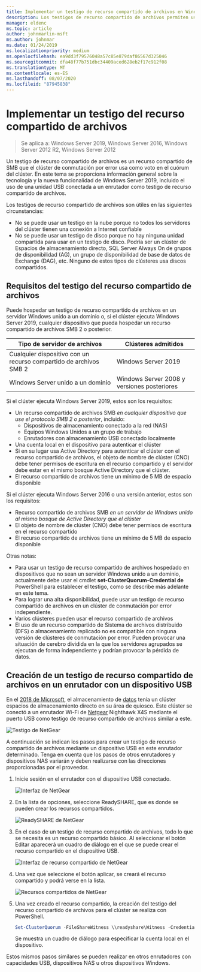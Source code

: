 ```yaml
---
title: Implementar un testigo de recurso compartido de archivos en Windows Server 2019
description: Los testigos de recurso compartido de archivos permiten usar un recurso compartido de archivos para votar en el cuórum del clúster. En este tema se describen testigos de recurso compartido de archivos y la nueva funcionalidad, incluido el uso de una unidad USB conectada a un enrutador como testigo de recurso compartido de archivos.
manager: eldenc
ms.topic: article
author: johnmarlin-msft
ms.author: johnmar
ms.date: 01/24/2019
ms.localizationpriority: medium
ms.openlocfilehash: ea9dd3f79576048a57c85e879daf86567d325046
ms.sourcegitcommit: dfa48f77b751dbc34409aced628eb2f17c912f08
ms.translationtype: MT
ms.contentlocale: es-ES
ms.lasthandoff: 08/07/2020
ms.locfileid: "87945838"
---
```

# <a name="deploy-a-file-share-witness"></a>Implementar un testigo del recurso compartido de archivos

> Se aplica a: Windows Server 2019, Windows Server 2016, Windows Server 2012 R2, Windows Server 2012

Un testigo de recurso compartido de archivos es un recurso compartido de SMB que el clúster de conmutación por error usa como voto en el cuórum del clúster. En este tema se proporciona información general sobre la tecnología y la nueva funcionalidad de Windows Server 2019, incluido el uso de una unidad USB conectada a un enrutador como testigo de recurso compartido de archivos.

Los testigos de recurso compartido de archivos son útiles en las siguientes circunstancias:

- No se puede usar un testigo en la nube porque no todos los servidores del clúster tienen una conexión a Internet confiable
- No se puede usar un testigo de disco porque no hay ninguna unidad compartida para usar en un testigo de disco. Podría ser un clúster de Espacios de almacenamiento directo, SQL Server Always On de grupos de disponibilidad (AG), un grupo de disponibilidad de base de datos de Exchange (DAG), etc.  Ninguno de estos tipos de clústeres usa discos compartidos.

## <a name="file-share-witness-requirements"></a>Requisitos del testigo del recurso compartido de archivos

Puede hospedar un testigo de recurso compartido de archivos en un servidor Windows unido a un dominio o, si el clúster ejecuta Windows Server 2019, cualquier dispositivo que pueda hospedar un recurso compartido de archivos SMB 2 o posterior.

|Tipo de servidor de archivos                 | Clústeres admitidos |
|---------------------------------|--------------------|
|Cualquier dispositivo con un recurso compartido de archivos SMB 2 | Windows Server 2019|
|Windows Server unido a un dominio     | Windows Server 2008 y versiones posteriores|

Si el clúster ejecuta Windows Server 2019, estos son los requisitos:

- Un recurso compartido de archivos SMB *en cualquier dispositivo que use el protocolo SMB 2 o posterior*, incluido:
    - Dispositivos de almacenamiento conectado a la red (NAS)
    - Equipos Windows Unidos a un grupo de trabajo
    - Enrutadores con almacenamiento USB conectado localmente
- Una cuenta local en el dispositivo para autenticar el clúster
- Si en su lugar usa Active Directory para autenticar el clúster con el recurso compartido de archivos, el objeto de nombre de clúster (CNO) debe tener permisos de escritura en el recurso compartido y el servidor debe estar en el mismo bosque Active Directory que el clúster.
- El recurso compartido de archivos tiene un mínimo de 5 MB de espacio disponible

Si el clúster ejecuta Windows Server 2016 o una versión anterior, estos son los requisitos:

- Recurso compartido de archivos SMB *en un servidor de Windows unido al mismo bosque de Active Directory que el clúster*
- El objeto de nombre de clúster (CNO) debe tener permisos de escritura en el recurso compartido
- El recurso compartido de archivos tiene un mínimo de 5 MB de espacio disponible

Otras notas:
- Para usar un testigo de recurso compartido de archivos hospedado en dispositivos que no sean un servidor Windows unido a un dominio, actualmente debe usar el cmdlet **set-ClusterQuorum-Credential de** PowerShell para establecer el testigo, como se describe más adelante en este tema.
- Para lograr una alta disponibilidad, puede usar un testigo de recurso compartido de archivos en un clúster de conmutación por error independiente.
- Varios clústeres pueden usar el recurso compartido de archivos
- El uso de un recurso compartido de Sistema de archivos distribuido (DFS) o almacenamiento replicado no es compatible con ninguna versión de clústeres de conmutación por error.  Pueden provocar una situación de cerebro dividida en la que los servidores agrupados se ejecutan de forma independiente y podrían provocar la pérdida de datos.

## <a name="creating-a-file-share-witness-on-a-router-with-a-usb-device"></a>Creación de un testigo de recurso compartido de archivos en un enrutador con un dispositivo USB

En el [2018 de Microsoft](https://azure.microsoft.com/ignite/), el almacenamiento de [datos](http://www.dataonstorage.com/) tenía un clúster espacios de almacenamiento directo en su área de quiosco.  Este clúster se conectó a un enrutador Wi-Fi de [Netgear](https://www.netgear.com) Nighthawk X4S mediante el puerto USB como testigo de recurso compartido de archivos similar a este.

![Testigo de NetGear](media/File-Share-Witness/FSW1.png)

A continuación se indican los pasos para crear un testigo de recurso compartido de archivos mediante un dispositivo USB en este enrutador determinado.  Tenga en cuenta que los pasos de otros enrutadores y dispositivos NAS variarán y deben realizarse con las direcciones proporcionadas por el proveedor.


1. Inicie sesión en el enrutador con el dispositivo USB conectado.

   ![Interfaz de NetGear](media/File-Share-Witness/FSW2.png)

2. En la lista de opciones, seleccione ReadySHARE, que es donde se pueden crear los recursos compartidos.

   ![ReadySHARE de NetGear](media/File-Share-Witness/FSW3.png)

3. En el caso de un testigo de recurso compartido de archivos, todo lo que se necesita es un recurso compartido básico.  Al seleccionar el botón Editar aparecerá un cuadro de diálogo en el que se puede crear el recurso compartido en el dispositivo USB.

   ![Interfaz de recurso compartido de NetGear](media/File-Share-Witness/FSW4.png)

4. Una vez que seleccione el botón aplicar, se creará el recurso compartido y podrá verse en la lista.

   ![Recursos compartidos de NetGear](media/File-Share-Witness/FSW5.png)

5. Una vez creado el recurso compartido, la creación del testigo del recurso compartido de archivos para el clúster se realiza con PowerShell.

   ```PowerShell
   Set-ClusterQuorum -FileShareWitness \\readyshare\Witness -Credential (Get-Credential)
   ```

   Se muestra un cuadro de diálogo para especificar la cuenta local en el dispositivo.

Estos mismos pasos similares se pueden realizar en otros enrutadores con capacidades USB, dispositivos NAS u otros dispositivos Windows.
